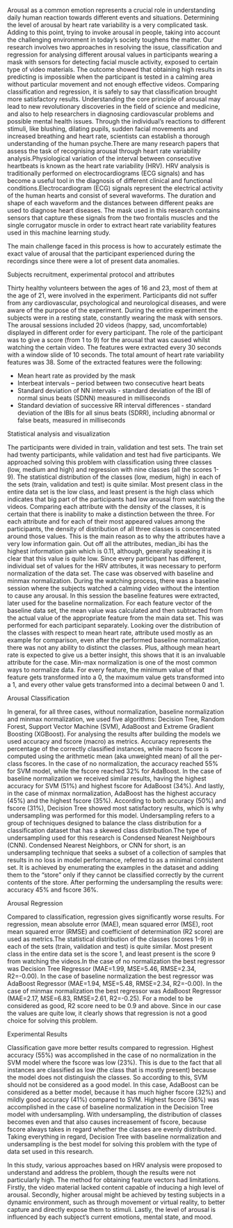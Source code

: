 Arousal as a common emotion represents a crucial role in understanding daily human reaction towards different events and situations. Determining the level of arousal by heart rate variability is a very complicated task. Adding to this point, trying to invoke arousal in people, taking into account the challenging environment in today’s society toughens the matter. Our research involves two approaches in resolving the issue, classification and regression for analysing different arousal values in participants wearing a mask with sensors for detecting facial muscle activity, exposed to certain type of video materials. The outcome showed that obtaining high results in predicting is impossible when the participant is tested in a calming area without particular movement and not enough effective videos. Comparing classification and regression, it is safely to say that classification brought more satisfactory results.
Understanding the core principle of arousal may lead to new revolutionary discoveries in the field of science and medicine, and also to help researchers in diagnosing cardiovascular problems and possible mental health issues. Through the individual’s reactions to different stimuli, like blushing, dilating pupils, sudden facial movements and increased breathing and heart rate, scientists can establish a thorough understanding of the human psyche.There are many research papers that assess the task of recognising arousal through heart rate variability analysis.Physiological variation of the interval between consecutive heartbeats is known as the heart rate variability (HRV). HRV analysis is traditionally performed on electrocardiograms (ECG signals) and has become a useful tool in the diagnosis of different clinical and functional conditions.Electrocardiogram (ECG) signals represent the electrical activity of the human hearts and consist of several waveforms. The duration and shape of each waveform and the distances between different peaks are used to diagnose heart diseases. The mask used in this research contains sensors that capture these signals from the two frontalis muscles and the single corrugator muscle in order to extract heart rate variability features used in this machine learning study.

The main challenge faced in this process is how to accurately estimate the exact value of arousal that the participant experienced during the recordings since there were a lot of present data anomalies.

Subjects recruitment, experimental protocol and attributes

Thirty healthy volunteers between the ages of 16 and 23, most of them at the age of 21, were involved in the experiment. Participants did not suffer from any cardiovascular, psychological and neurological diseases, and were aware of the purpose of the experiment. During the entire experiment the subjects were in a resting state, constantly wearing the mask with sensors. The arousal sessions included 20 videos (happy, sad, uncomfortable) displayed in different order for every participant. The role of the participant was to give a score (from 1 to 9) for the arousal that was caused whilst watching the certain video. The features were extracted every 30 seconds with a window slide of 10 seconds. 
The total amount of heart rate variability features was 38. Some of the extracted features were the following:
-	Mean heart rate as provided by the mask
- Interbeat intervals – period between two consecutive heart beats
- Standard deviation of NN intervals - standard deviation of the IBI of normal sinus beats (SDNN) measured in milliseconds 
-	Standard deviation of successive RR interval differences - standard deviation of the IBIs for all sinus beats (SDRR), including abnormal or false beats, measured in milliseconds

Statistical analysis and visualization

The participants were divided in train, validation and test sets. The train set had twenty participants, while validation and test had five participants. We approached solving this problem with classification using three classes (low, medium and high) and regression with nine classes (all the scores 1-9). 
The statistical distribution of the classes (low, medium, high) in each of the sets (train, validation and test) is quite similar. Most present class in the entire data set is the low class, and least present is the high class which indicates that big part of the participants had low arousal from watching the videos.
Comparing each attribute with the density of the classes, it is certain that there is inability to make a distinction between the three. For each attribute and for each of their most appeared values among the participants, the density of distribution of all three classes is concentrated around those values. This is the main reason as to why the attributes have a very low information gain. Out off all the attributes, median_ibi has the highest information gain which is 0.11, although, generally speaking it is clear that this value is quite low. 
Since every participant has different, individual set of values for the HRV attributes, it was necessary to perform normalization of the data set. The case was observed with baseline and minmax normalization.
During the watching process, there was a baseline session where the subjects watched a calming video without the intention to cause any arousal. In this session the baseline features were extracted, later used for the baseline normalization. For each feature vector of the baseline data set, the mean value was calculated and then subtracted from the actual value of the appropriate feature from the main data set. This was performed for each participant separately.
Looking over the distribution of the classes with respect to mean heart rate, attribute used mostly as an example for comparison, even after the performed baseline normalization, there was not any ability to distinct the classes. Plus, although mean heart rate is expected to give us a better insight, this shows that it is an invaluable attribute for the case.
Min-max normalization is one of the most common ways to normalize data. For every feature, the minimum value of that feature gets transformed into a 0, the maximum value gets transformed into a 1, and every other value gets transformed into a decimal between 0 and 1.


Arousal Classification

In general, for all three cases, without normalization, baseline normalization and minmax normalization, we used five algorithms: Decision Tree, Random Forest, Support Vector Machine (SVM), AdaBoost and Extreme Gradient Boosting (XGBoost). For analysing the results after building the models we used accuracy and fscore (macro) as metrics. Accuracy represents the percentage of the correctly classified instances, while macro fscore is computed using the arithmetic mean (aka unweighted mean) of all the per-class fscores. In the case of no normalization, the accuracy reached 55% for SVM model, while the fscore reached 32% for AdaBoost. In the case of baseline normalization we received similar results, having the highest accuracy for SVM (51%) and highest fscore for AdaBoost (34%). And lastly, in the case of minmax normalization, AdaBoost has the highest accuracy (45%) and the highest fscore (35%).
According to both accuracy (50%) and fscore (31%), Decision Tree showed most satisfactory results, which is why undersampling was performed for this model. Undersampling refers to a group of techniques designed to balance the class distribution for a classification dataset that has a skewed class distribution.The type of undersampling used for this research is Condensed Nearest Neighbours (CNN). Condensed Nearest Neighbors, or CNN for short, is an undersampling technique that seeks a subset of a collection of samples that results in no loss in model performance, referred to as a minimal consistent set. It is achieved by enumerating the examples in the dataset and adding them to the “store” only if they cannot be classified correctly by the current contents of the store. After performing the undersampling the results were: accuracy 45% and fscore 36%.


Arousal Regression

Compared to classification, regression gives significantly worse results. For regression, mean absolute error (MAE), mean squared error (MSE), root mean squared error (RMSE) and coefficient of determination (R2 score) are used as metrics.The statistical distribution of the classes (scores 1-9) in each of the sets (train, validation and test) is quite similar. Most present class in the entire data set is the score 1, and least present is the score 9 from watching the videos.In the case of no normalization the best regressor was Decision Tree Regressor (MAE=1.99, MSE=5.46, RMSE=2.34, R2=-0.00). In the case of baseline normalization the best regressor was AdaBoost Regressor (MAE=1.94, MSE=5.48, RMSE=2.34, R2=-0.00). In the case of minmax normalization the best regressor was AdaBoost Regressor (MAE=2.17, MSE=6.83, RMSE=2.61, R2=-0.25). For a model to be considered as good, R2 score need to be 0.9 and above. Since in our case the values are quite low, it clearly shows that regression is not a good choice for solving this problem.

Experimental Results

Classification gave more better results compared to regression. Highest accuracy (55%) was accomplished in the case of no normalization in the SVM model where the fscore was low (23%). This is due to the fact that all instances are classified as low (the class that is mostly present) because the model does not distinguish the classes. So according to this, SVM should not be considered as a good model. In this case, AdaBoost can be considered as a better model, because it has much higher fscore (32%) and mildly good accuracy (41%) compared to SVM. Highest fscore (36%) was accomplished in the case of baseline normalization in the Decision Tree model with undersampling. With undersampling, the distribution of classes becomes even and that also causes increasement of fscore, because fscore always takes in regard whether the classes are evenly distributed. Taking everything in regard, Decision Tree with baseline normalization and undersampling is the best model for solving this problem with the type of data set used in this research.


In this study, various approaches based on HRV analysis were proposed to understand and address the problem, though the results were not particularly high. The method for obtaining feature vectors had limitations.
Firstly, the video material lacked content capable of inducing a high level of arousal. Secondly, higher arousal might be achieved by testing subjects in a dynamic environment, such as through movement or virtual reality, to better capture and directly expose them to stimuli. Lastly, the level of arousal is influenced by each subject’s current emotions, mental state, and mood.
